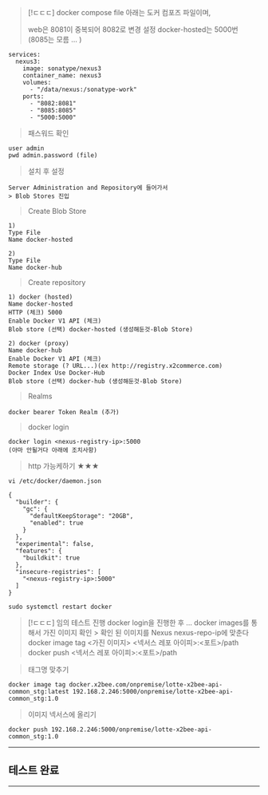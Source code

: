 > [!ㄷㄷㄷ] docker compose file
> 아래는 도커 컴포즈 파일이며, 
> 
> web은 8081이 중복되어 8082로 변경 설정
> docker-hosted는 5000번
> (8085는 모름 … )
```
services:
  nexus3:
    image: sonatype/nexus3
    container_name: nexus3
    volumes:
      - "/data/nexus:/sonatype-work"
    ports:
      - "8082:8081"
      - "8085:8085"
      - "5000:5000"
```

> 패스워드 확인
```
user admin
pwd admin.password (file)
```

> 설치 후 설정
```
Server Administration and Repository에 들어가서
> Blob Stores 진입
```

> Create Blob Store
```
1)
Type File
Name docker-hosted

2)
Type File
Name docker-hub
```

> Create repository
```
1) docker (hosted)
Name docker-hosted
HTTP (체크) 5000
Enable Docker V1 API (체크)
Blob store (선택) docker-hosted (생성해둔것-Blob Store)

2) docker (proxy)
Name docker-hub
Enable Docker V1 API (체크)
Remote storage (? URL...)(ex http://registry.x2commerce.com)
Docker Index Use Docker-Hub
Blob store (선택) docker-hub (생성해둔것-Blob Store)
```

> Realms
```
docker bearer Token Realm (추가)
```

> docker login
```
docker login <nexus-registry-ip>:5000
(아마 안될거다 아래에 조치사항)
```

> http 가능케하기 ★★★
```
vi /etc/docker/daemon.json

{
  "builder": {
    "gc": {
      "defaultKeepStorage": "20GB",
      "enabled": true
    }
  },
  "experimental": false,
  "features": {
    "buildkit": true
  },
  "insecure-registries": [
    "<nexus-registry-ip>:5000"
  ]
}

sudo systemctl restart docker
```

> [!ㄷㄷㄷ] 임의 테스트 진행
> docker login을 진행한 후 ...
> docker images를 통해서 가진 이미지 확인 > 확인 된 이미지를 Nexus nexus-repo-ip에 맞춘다
> docker image tag <가진 이미지> <넥서스 레포 아이피>:<포트>/path
> docker push <넥서스 레포 아이피>:<포트>/path

> 태그명 맞추기
```
docker image tag docker.x2bee.com/onpremise/lotte-x2bee-api-common_stg:latest 192.168.2.246:5000/onpremise/lotte-x2bee-api-common_stg:1.0
```

> 이미지 넥서스에 올리기
```
docker push 192.168.2.246:5000/onpremise/lotte-x2bee-api-common_stg:1.0
```
___
## 테스트 완료
___
